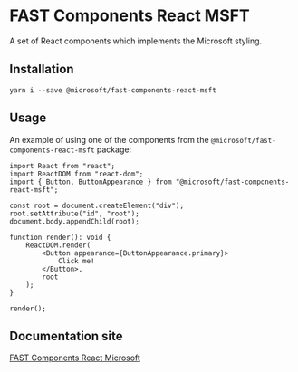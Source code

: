 # FAST Components React MSFT

A set of React components which implements the Microsoft styling.

## Installation

`yarn i --save @microsoft/fast-components-react-msft`

## Usage

An example of using one of the components from the `@microsoft/fast-components-react-msft` package:

```tsx
import React from "react";
import ReactDOM from "react-dom";
import { Button, ButtonAppearance } from "@microsoft/fast-components-react-msft";

const root = document.createElement("div");
root.setAttribute("id", "root");
document.body.appendChild(root);

function render(): void {
    ReactDOM.render(
        <Button appearance={ButtonAppearance.primary}>
            Click me!
        </Button>,
        root
    );
}

render();
```

## Documentation site

[FAST Components React Microsoft](https://msft-docs.azurewebsites.net/)
